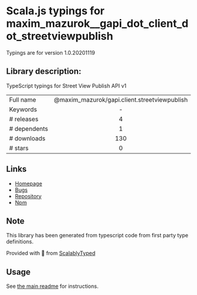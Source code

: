 
# Scala.js typings for maxim_mazurok__gapi_dot_client_dot_streetviewpublish

Typings are for version 1.0.20201119

## Library description:
TypeScript typings for Street View Publish API v1

|                    |                 |
| ------------------ | :-------------: |
| Full name          | @maxim_mazurok/gapi.client.streetviewpublish |
| Keywords           | - |
| # releases         | 4 |
| # dependents       | 1 |
| # downloads        | 130 |
| # stars            | 0 |

## Links
- [Homepage](https://github.com/Maxim-Mazurok/google-api-typings-generator#readme)
- [Bugs](https://github.com/Maxim-Mazurok/google-api-typings-generator/issues)
- [Repository](https://github.com/Maxim-Mazurok/google-api-typings-generator)
- [Npm](https://www.npmjs.com/package/%40maxim_mazurok%2Fgapi.client.streetviewpublish)
    


## Note
This library has been generated from typescript code from first party type definitions.

Provided with :purple_heart: from [ScalablyTyped](https://github.com/oyvindberg/ScalablyTyped)

## Usage
See [the main readme](../../readme.md) for instructions.


